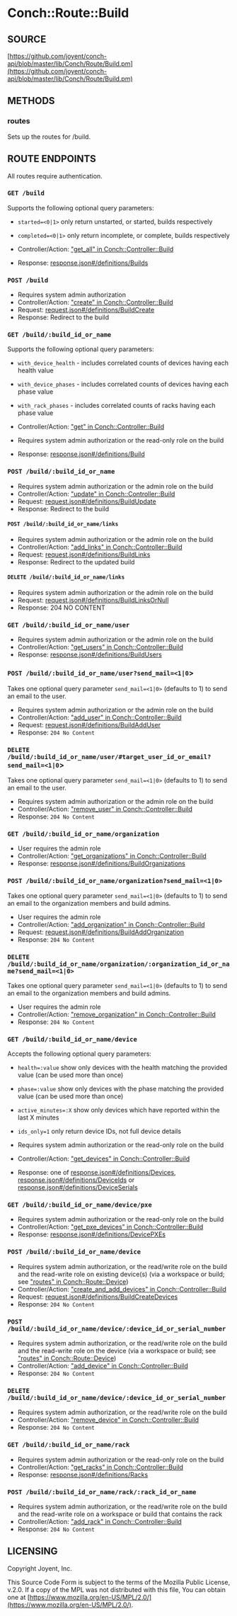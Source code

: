 # Conch::Route::Build

## SOURCE

[https://github.com/joyent/conch-api/blob/master/lib/Conch/Route/Build.pm](https://github.com/joyent/conch-api/blob/master/lib/Conch/Route/Build.pm)

## METHODS

### routes

Sets up the routes for /build.

## ROUTE ENDPOINTS

All routes require authentication.

### `GET /build`

Supports the following optional query parameters:

- `started=<0|1>` only return unstarted, or started, builds respectively
- `completed=<0|1>` only return incomplete, or complete, builds respectively

- Controller/Action: ["get\_all" in Conch::Controller::Build](../modules/Conch%3A%3AController%3A%3ABuild#get_all)
- Response: [response.json#/definitions/Builds](../json-schema/response.json#/definitions/Builds)

### `POST /build`

- Requires system admin authorization
- Controller/Action: ["create" in Conch::Controller::Build](../modules/Conch%3A%3AController%3A%3ABuild#create)
- Request: [request.json#/definitions/BuildCreate](../json-schema/request.json#/definitions/BuildCreate)
- Response: Redirect to the build

### `GET /build/:build_id_or_name`

Supports the following optional query parameters:

- `with_device_health` - includes correlated counts of devices having each health value
- `with_device_phases` - includes correlated counts of devices having each phase value
- `with_rack_phases` - includes correlated counts of racks having each phase value

- Controller/Action: ["get" in Conch::Controller::Build](../modules/Conch%3A%3AController%3A%3ABuild#get)
- Requires system admin authorization or the read-only role on the build
- Response: [response.json#/definitions/Build](../json-schema/response.json#/definitions/Build)

### `POST /build/:build_id_or_name`

- Requires system admin authorization or the admin role on the build
- Controller/Action: ["update" in Conch::Controller::Build](../modules/Conch%3A%3AController%3A%3ABuild#update)
- Request: [request.json#/definitions/BuildUpdate](../json-schema/request.json#/definitions/BuildUpdate)
- Response: Redirect to the build

#### `POST /build/:build_id_or_name/links`

- Requires system admin authorization or the admin role on the build
- Controller/Action: ["add\_links" in Conch::Controller::Build](../modules/Conch%3A%3AController%3A%3ABuild#add_links)
- Request: [request.json#/definitions/BuildLinks](../json-schema/request.json#/definitions/BuildLinks)
- Response: Redirect to the updated build

#### `DELETE /build/:build_id_or_name/links`

- Requires system admin authorization or the admin role on the build
- Request: [request.json#/definitions/BuildLinksOrNull](../json-schema/request.json#/definitions/BuildLinksOrNull)
- Response: 204 NO CONTENT

### `GET /build/:build_id_or_name/user`

- Requires system admin authorization or the admin role on the build
- Controller/Action: ["get\_users" in Conch::Controller::Build](../modules/Conch%3A%3AController%3A%3ABuild#get_users)
- Response: [response.json#/definitions/BuildUsers](../json-schema/response.json#/definitions/BuildUsers)

### `POST /build/:build_id_or_name/user?send_mail=<1|0`>

Takes one optional query parameter `send_mail=<1|0>` (defaults to 1) to send
an email to the user.

- Requires system admin authorization or the admin role on the build
- Controller/Action: ["add\_user" in Conch::Controller::Build](../modules/Conch%3A%3AController%3A%3ABuild#add_user)
- Request: [request.json#/definitions/BuildAddUser](../json-schema/request.json#/definitions/BuildAddUser)
- Response: `204 No Content`

### `DELETE /build/:build_id_or_name/user/#target_user_id_or_email?send_mail=<1|0`>

Takes one optional query parameter `send_mail=<1|0>` (defaults to 1) to send
an email to the user.

- Requires system admin authorization or the admin role on the build
- Controller/Action: ["remove\_user" in Conch::Controller::Build](../modules/Conch%3A%3AController%3A%3ABuild#remove_user)
- Response: `204 No Content`

### `GET /build/:build_id_or_name/organization`

- User requires the admin role
- Controller/Action: ["get\_organizations" in Conch::Controller::Build](../modules/Conch%3A%3AController%3A%3ABuild#get_organizations)
- Response: [response.json#/definitions/BuildOrganizations](../json-schema/response.json#/definitions/BuildOrganizations)

### `POST /build/:build_id_or_name/organization?send_mail=<1|0>`

Takes one optional query parameter `send_mail=<1|0>` (defaults to 1) to send
an email to the organization members and build admins.

- User requires the admin role
- Controller/Action: ["add\_organization" in Conch::Controller::Build](../modules/Conch%3A%3AController%3A%3ABuild#add_organization)
- Request: [request.json#/definitions/BuildAddOrganization](../json-schema/request.json#/definitions/BuildAddOrganization)
- Response: `204 No Content`

### `DELETE /build/:build_id_or_name/organization/:organization_id_or_name?send_mail=<1|0>`

Takes one optional query parameter `send_mail=<1|0>` (defaults to 1) to send
an email to the organization members and build admins.

- User requires the admin role
- Controller/Action: ["remove\_organization" in Conch::Controller::Build](../modules/Conch%3A%3AController%3A%3ABuild#remove_organization)
- Response: `204 No Content`

### `GET /build/:build_id_or_name/device`

Accepts the following optional query parameters:

- `health=:value` show only devices with the health matching the provided value
(can be used more than once)
- `phase=:value` show only devices with the phase matching the provided value
(can be used more than once)
- `active_minutes=:X` show only devices which have reported within the last X minutes
- `ids_only=1` only return device IDs, not full device details

- Requires system admin authorization or the read-only role on the build
- Controller/Action: ["get\_devices" in Conch::Controller::Build](../modules/Conch%3A%3AController%3A%3ABuild#get_devices)
- Response: one of [response.json#/definitions/Devices](../json-schema/response.json#/definitions/Devices), [response.json#/definitions/DeviceIds](../json-schema/response.json#/definitions/DeviceIds) or [response.json#/definitions/DeviceSerials](../json-schema/response.json#/definitions/DeviceSerials)

### `GET /build/:build_id_or_name/device/pxe`

- Requires system admin authorization or the read-only role on the build
- Controller/Action: ["get\_pxe\_devices" in Conch::Controller::Build](../modules/Conch%3A%3AController%3A%3ABuild#get_pxe_devices)
- Response: [response.json#/definitions/DevicePXEs](../json-schema/response.json#/definitions/DevicePXEs)

### `POST /build/:build_id_or_name/device`

- Requires system admin authorization, or the read/write role on the build and the
read-write role on existing device(s) (via a workspace or build; see
["routes" in Conch::Route::Device](../modules/Conch%3A%3ARoute%3A%3ADevice#routes))
- Controller/Action: ["create\_and\_add\_devices" in Conch::Controller::Build](../modules/Conch%3A%3AController%3A%3ABuild#create_and_add_devices)
- Request: [request.json#/definitions/BuildCreateDevices](../json-schema/request.json#/definitions/BuildCreateDevices)
- Response: `204 No Content`

### `POST /build/:build_id_or_name/device/:device_id_or_serial_number`

- Requires system admin authorization, or the read/write role on the build and the
read-write role on the device (via a workspace or build; see ["routes" in Conch::Route::Device](../modules/Conch%3A%3ARoute%3A%3ADevice#routes))
- Controller/Action: ["add\_device" in Conch::Controller::Build](../modules/Conch%3A%3AController%3A%3ABuild#add_device)
- Response: `204 No Content`

### `DELETE /build/:build_id_or_name/device/:device_id_or_serial_number`

- Requires system admin authorization, or the read/write role on the build
- Controller/Action: ["remove\_device" in Conch::Controller::Build](../modules/Conch%3A%3AController%3A%3ABuild#remove_device)
- Response: `204 No Content`

### `GET /build/:build_id_or_name/rack`

- Requires system admin authorization or the read-only role on the build
- Controller/Action: ["get\_racks" in Conch::Controller::Build](../modules/Conch%3A%3AController%3A%3ABuild#get_racks)
- Response: [response.json#/definitions/Racks](../json-schema/response.json#/definitions/Racks)

### `POST /build/:build_id_or_name/rack/:rack_id_or_name`

- Requires system admin authorization, or the read/write role on the build and the
read-write role on a workspace or build that contains the rack
- Controller/Action: ["add\_rack" in Conch::Controller::Build](../modules/Conch%3A%3AController%3A%3ABuild#add_rack)
- Response: `204 No Content`

## LICENSING

Copyright Joyent, Inc.

This Source Code Form is subject to the terms of the Mozilla Public License,
v.2.0. If a copy of the MPL was not distributed with this file, You can obtain
one at [https://www.mozilla.org/en-US/MPL/2.0/](https://www.mozilla.org/en-US/MPL/2.0/).

